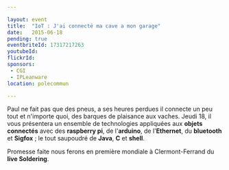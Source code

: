 ```yaml
---

layout: event
title:  "IoT : J'ai connecté ma cave a mon garage"
date:   2015-06-18
pending: true
eventbriteId: 17317217263
youtubeId:
flickrId: 
sponsors:
 - CGI
 - IPLeanware
location: polecommun

---
```


Paul ne fait pas que des pneus, a ses heures perdues il connecte un peu tout et n'importe quoi, 
des barques de plaisance aux vaches. 
Jeudi 18, il vous présentera un ensemble de technologies appliquées aux **objets connectés** avec des **raspberry pi**, 
de l'**arduino**, de l'**Ethernet**, du **bluetooth** et **Sigfox** ; le tout saupoudré de **Java**, **C** et **shell**. 

Promesse faite nous ferons en première mondiale à Clermont-Ferrand du **live Soldering**. 
